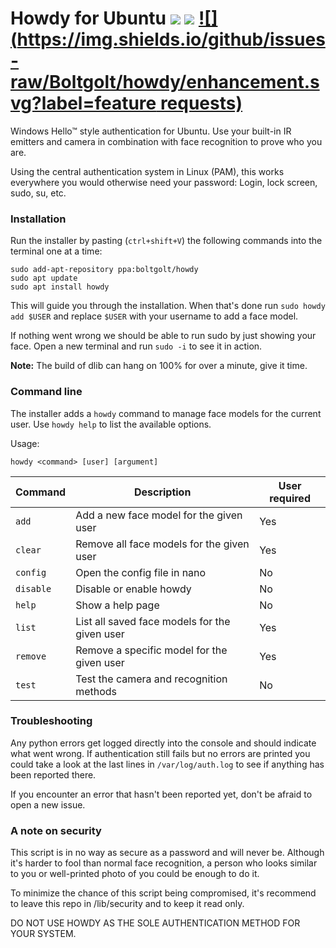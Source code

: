 # Howdy for Ubuntu  [![](https://travis-ci.org/Boltgolt/howdy.svg?branch=dev)](https://travis-ci.org/Boltgolt/howdy) ![](https://img.shields.io/github/release/Boltgolt/howdy.svg) [![](https://img.shields.io/github/issues-raw/Boltgolt/howdy/enhancement.svg?label=feature requests)](https://github.com/Boltgolt/howdy/issues?q=is%3Aissue+is%3Aopen+label%3Aenhancement)

Windows Hello™ style authentication for Ubuntu. Use your built-in IR emitters and camera in combination with face recognition to prove who you are.

Using the central authentication system in Linux (PAM), this works everywhere you would otherwise need your password: Login, lock screen, sudo, su, etc.

### Installation

Run the installer by pasting (`ctrl+shift+V`) the following commands into the terminal one at a time:

```
sudo add-apt-repository ppa:boltgolt/howdy
sudo apt update
sudo apt install howdy
```

This will guide you through the installation. When that's done run `sudo howdy add $USER` and replace `$USER` with your username to add a face model.

If nothing went wrong we should be able to run sudo by just showing your face. Open a new terminal and run `sudo -i` to see it in action.

**Note:** The build of dlib can hang on 100% for over a minute, give it time.

### Command line

The installer adds a `howdy` command to manage face models for the current user. Use `howdy help` to list the available options.

Usage:
```
howdy <command> [user] [argument]
```

| Command   | Description                                   | User required |
|-----------|-----------------------------------------------|---------------|
| `add`     | Add a new face model for the given user       | Yes           |
| `clear`   | Remove all face models for the given user     | Yes           |
| `config`  | Open the config file in nano                  | No            |
| `disable` | Disable or enable howdy                       | No            |
| `help`    | Show a help page                              | No            |
| `list`    | List all saved face models for the given user | Yes           |
| `remove`  | Remove a specific model for the given user    | Yes           |
| `test`    | Test the camera and recognition methods       | No            |

### Troubleshooting

Any python errors get logged directly into the console and should indicate what went wrong. If authentication still fails but no errors are printed you could take a look at the last lines in `/var/log/auth.log` to see if anything has been reported there.

If you encounter an error that hasn't been reported yet, don't be afraid to open a new issue.

### A note on security

This script is in no way as secure as a password and will never be. Although it's harder to fool than normal face recognition, a person who looks similar to you or well-printed photo of you could be enough to do it.

To minimize the chance of this script being compromised, it's recommend to leave this repo in /lib/security and to keep it read only.

DO NOT USE HOWDY AS THE SOLE AUTHENTICATION METHOD FOR YOUR SYSTEM.
